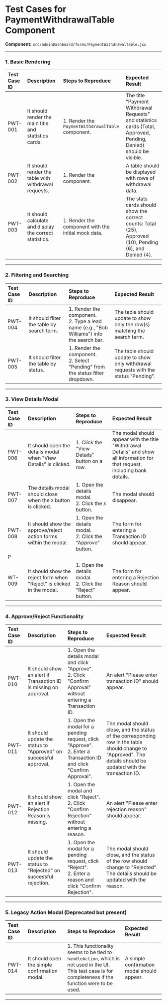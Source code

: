 
# Test Cases for PaymentWithdrawalTable Component

**Component:** `src/adminDashboard/forms/PaymentWithdrawalTable.jsx`

---

### 1. Basic Rendering

| Test Case ID | Description | Steps to Reproduce | Expected Result |
| :--- | :--- | :--- | :--- |
| PWT-001 | It should render the main title and statistics cards. | 1. Render the `PaymentWithdrawalTable` component. | The title "Payment Withdrawal Requests" and statistics cards (Total, Approved, Pending, Denied) should be visible. |
| PWT-002 | It should render the table with withdrawal requests. | 1. Render the component. | A table should be displayed with rows of withdrawal data. |
| PWT-003 | It should calculate and display the correct statistics. | 1. Render the component with the initial mock data. | The stats cards should show the correct counts: Total (25), Approved (10), Pending (6), and Denied (4). |

---

### 2. Filtering and Searching

| Test Case ID | Description | Steps to Reproduce | Expected Result |
| :--- | :--- | :--- | :--- |
| PWT-004 | It should filter the table by search term. | 1. Render the component. <br> 2. Type a lead name (e.g., "Bob Williams") into the search bar. | The table should update to show only the row(s) matching the search term. |
| PWT-005 | It should filter the table by status. | 1. Render the component. <br> 2. Select "Pending" from the status filter dropdown. | The table should update to show only withdrawal requests with the status "Pending". |

---

### 3. View Details Modal

| Test Case ID | Description | Steps to Reproduce | Expected Result |
| :--- | :--- | :--- | :--- |
| PWT-006 | It should open the details modal when "View Details" is clicked. | 1. Click the "View Details" button on a row. | The modal should appear with the title "Withdrawal Details" and show all information for that request, including bank details. |
| PWT-007 | The details modal should close when the `X` button is clicked. | 1. Open the details modal. <br> 2. Click the `X` button. | The modal should disappear. |
| PWT-008 | It should show the approve/reject action forms within the modal. | 1. Open the details modal. <br> 2. Click the "Approve" button. | The form for entering a Transaction ID should appear. |
| P
WT-009 | It should show the reject form when "Reject" is clicked in the modal. | 1. Open the details modal. <br> 2. Click the "Reject" button. | The form for entering a Rejection Reason should appear. |

---

### 4. Approve/Reject Functionality

| Test Case ID | Description | Steps to Reproduce | Expected Result |
| :--- | :--- | :--- | :--- |
| PWT-010 | It should show an alert if Transaction ID is missing on approval. | 1. Open the details modal and click "Approve". <br> 2. Click "Confirm Approval" without entering a Transaction ID. | An alert "Please enter transaction ID" should appear. |
| PWT-011 | It should update the status to "Approved" on successful approval. | 1. Open the modal for a pending request, click "Approve". <br> 2. Enter a Transaction ID and click "Confirm Approval". | The modal should close, and the status of the corresponding row in the table should change to "Approved". The details should be updated with the transaction ID. |
| PWT-012 | It should show an alert if Rejection Reason is missing. | 1. Open the modal and click "Reject". <br> 2. Click "Confirm Rejection" without entering a reason. | An alert "Please enter rejection reason" should appear. |
| PWT-013 | It should update the status to "Rejected" on successful rejection. | 1. Open the modal for a pending request, click "Reject". <br> 2. Enter a reason and click "Confirm Rejection". | The modal should close, and the status of the row should change to "Rejected". The details should be updated with the reason. |

---

### 5. Legacy Action Modal (Deprecated but present)

| Test Case ID | Description | Steps to Reproduce | Expected Result |
| :--- | :--- | :--- | :--- |
| PWT-014 | It should open the simple confirmation modal. | 1. This functionality seems to be tied to `handleAction`, which is not used in the UI. This test case is for completeness if the function were to be used. | A simple confirmation modal should appear. |

---
